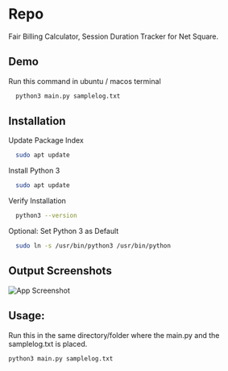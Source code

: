
# Repo

Fair Billing Calculator, Session Duration Tracker for Net Square.


## Demo

Run this command in ubuntu / macos terminal 
```bash
  python3 main.py samplelog.txt
```

## Installation

Update Package Index
```bash
  sudo apt update
```

Install Python 3
```bash
  sudo apt update
```

Verify Installation
```bash
  python3 --version
```

Optional: Set Python 3 as Default
```bash
  sudo ln -s /usr/bin/python3 /usr/bin/python

```

## Output Screenshots

![App Screenshot](https://i.ibb.co/Wgcm8v5/Net-Square.png)


## Usage:
Run this in the same directory/folder where the main.py and the samplelog.txt is placed.
```python
python3 main.py samplelog.txt
```
